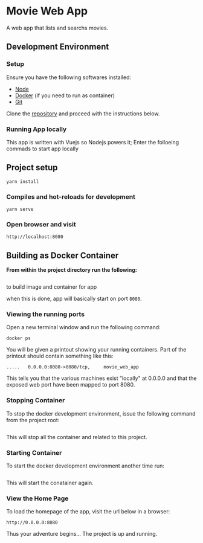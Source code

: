 # Movie Web App

A web app that lists and searchs movies.

## Development Environment

### Setup

Ensure you have the following softwares installed:

- [Node](https://nodejs.org)
- [Docker](https://docs.docker.com/install/) (if you need to run as container)
- [Git](https://www.atlassian.com/git/tutorials/install-git)

Clone the [repository](https://github.com/sodiadrhain/movie-web-app.git) and proceed with the instructions below.

### Running App locally

This app is written with Vuejs so Nodejs powers it; Enter the folloeing commads to start app locally

## Project setup

```
yarn install
```

### Compiles and hot-reloads for development

```
yarn serve
```

### Open browser and visit

```
http://localhost:8080
```

## Building as Docker Container

**From within the project directory run the following:**

```yarn docker:bash

```

to build image and container for app

when this is done, app will basically start on port `8080`.

### Viewing the running ports

Open a new terminal window and run the following command:

```
docker ps
```

You will be given a printout showing your running containers. Part of the printout should contain something like this:

```
.....   0.0.0.0:8080->8080/tcp,     movie_web_app

```

This tells you that the various machines exist "locally" at 0.0.0.0 and that the exposed web port have been mapped to port 8080.

### Stopping Container

To stop the docker development environment, issue the following command from the project root:

```yarn docker:down

```

This will stop all the container and related to this project.

### Starting Container

To start the docker development environment another time run:

```yarn docker:up

```

This will start the conatainer again.

### View the Home Page

To load the homepage of the app, visit the url below in a browser:

    http://0.0.0.0:8080

Thus your adventure begins... The project is up and running.
